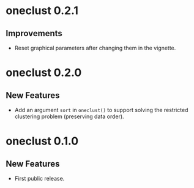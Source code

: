 # oneclust 0.2.1

## Improvements

- Reset graphical parameters after changing them in the vignette.

# oneclust 0.2.0

## New Features

- Add an argument `sort` in `oneclust()` to support solving the restricted clustering problem (preserving data order).

# oneclust 0.1.0

## New Features

- First public release.
